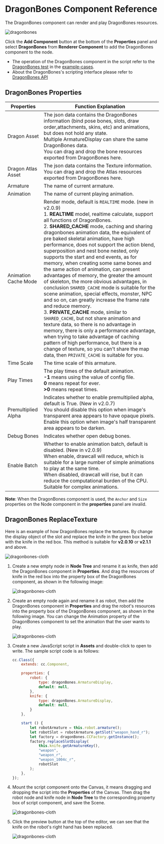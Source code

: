 # DragonBones Component Reference

The DragonBones component can render and play DragonBones resources.

![dragonbones](./dragonbones/properties.png)

Click the **Add Component** button at the bottom of the **Properties** panel and select **DragonBones** from **Renderer Component** to add the DragonBones component to the node.

- The operation of the DragonBones component in the script refer to the [DragonBones test](https://github.com/cocos-creator/example-cases/tree/master/assets/cases/dragonbones) in the [example-cases](https://github.com/cocos-creator/example-cases).
- About the DragonBones's scripting interface please refer to [DragonBones API](../../../api/en/modules/dragonBones.html)

## DragonBones Properties

| Properties |   Function Explanation
| --------------------- | ------------------ |
| Dragon Asset          | The json data contains the DragonBones information (bind pose bones, slots, draw order,attachments, skins, etc) and animations, but does not hold any state.<br>Multiple ArmatureDisplay can share the same DragonBones data.<br>You can drag and drop the bone resources exported from DragonBones here.
| Dragon Atlas Asset    | The json data contains the Texture information. You can drag and drop the Atlas resources exported from DragonBones here.
| Armature              | The name of current armature.
| Animation             | The name of current playing animation.
| Animation Cache Mode  | Render mode, default is `REALTIME` mode. (new in v2.0.9)<br>1. **REALTIME** model, realtime calculate, support all functions of DragonBones.<br>2. **SHARED_CACHE** mode, caching and sharing dragonbones animation data, the equivalent of pre baked skeletal animation, have high performance, does not support the action blend, superposition and nest bone nested, only supports the start and end events, as for memory, when creating some same bones and the same action of animation, can present advantages of memory, the greater the amount of skeleton, the more obvious advantages, in conclusion `SHARED_CACHE` mode is suitable for the scene animation, special effects, monster, NPC and so on, can greatly increase the frame rate and reduce memory.<br>3. **PRIVATE_CACHE** mode, similar to `SHARED_CACHE`, but not share animation and texture data, so there is no advantage in memory, there is only a performance advantage, when trying to take advantage of caching pattern of high performance, but there is a change of texture, so you can't share the map data, then `PRIVATE_CACHE` is suitable for you.
| Time Scale            | The time scale of this armature.
| Play Times            | The play times of the default animation.<br>**-1** means using the value of config file.<br>**0** means repeat for ever.<br>**>0** means repeat times.
| Premultiplied Alpha   | Indicates whether to enable premultiplied alpha, default is True. (New in v2.0.7)<br>You should disable this option when image's transparent area appears to have opaque pixels.<br>Enable this option when image's half transparent area appears to be darken.
| Debug Bones           | Indicates whether open debug bones.
| Enable Batch          | Whether to enable animation batch, default is disabled. (New in v2.0.9)<br>When enable, drawcall will reduce, which is suitable for a large number of simple animations to play at the same time.<br>When disabled, drawcall will rise, but it can reduce the computational burden of the CPU. Suitable for complex animations.

**Note**: When the DragonBones component is used, the `Anchor` and `Size` properties on the Node component in the **properties** panel are invalid.

## DragonBones ReplaceTexture

Here is an example of how DragonBones replace the textures. By change the display object of the slot and replace the knife in the green box below with the knife in the red box. This method is suitable for **v2.0.10** or **v2.1.1** and above.

![dragonbones-cloth](./dragonbones/cloth.png)

1. Create a new empty node in **Node Tree** and rename it as knife, then add the DragonBones component in **Properties**. And drag the resources of knife in the red box into the property box of the DragonBones component, as shown in the following image:

    ![dragonbones-cloth](./dragonbones/cloth2.png)

2. Create an empty node again and rename it as robot, then add the DragonBones component in **Properties** and drag the robot's resources into the property box of the DragonBones component, as shown in the following image. You can change the Animation property of the DragonBones component to set the animation that the user wants to play.

    ![dragonbones-cloth](./dragonbones/cloth3.png)

3. Create a new JavaScript script in **Assets** and double-click to open to write. The sample script code is as follows:

    ```js
    cc.Class({
        extends: cc.Component,

        properties: {
            robot: {
                type: dragonBones.ArmatureDisplay,
                default: null,
            },
            knife: {
                type: dragonBones.ArmatureDisplay,
                default: null,
            }
        },

        start () {
            let robotArmature = this.robot.armature();
            let robotSlot = robotArmature.getSlot("weapon_hand_r");
            let factory = dragonBones.CCFactory.getInstance();
            factory.replaceSlotDisplay(
                this.knife.getArmatureKey(), 
                "weapon", 
                "weapon_r", 
                "weapon_1004c_r", 
                robotSlot
            );
        },
    });
    ```

4. Mount the script component onto the Canvas, it means dragging and dropping the script into the **Properties** of the Canvas. Then drag the robot node and knife node in **Node Tree** to the corresponding property box of script component, and save the Scene.

    ![dragonbones-cloth](./dragonbones/dragonbone_jscomponent.png)

5. Click the preview button at the top of the editor, we can see that the knife on the robot's right hand has been replaced.

    ![dragonbones-cloth](./dragonbones/cloth4.png)
